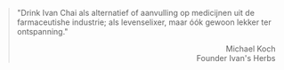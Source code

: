 >"Drink Ivan Chai als alternatief of aanvulling op medicijnen uit de farmaceutishe industrie; als levenselixer, maar óók gewoon lekker ter ontspanning."
>
> <p style="text-align: right">Michael Koch <br> Founder Ivan's Herbs</p>
